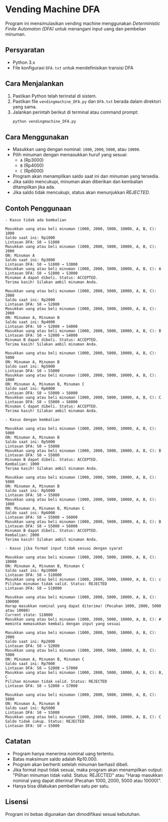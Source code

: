 # Vending Machine DFA

Program ini mensimulasikan vending machine menggunakan *Deterministic Finite Automaton (DFA)* untuk menangani input uang dan pembelian minuman.

## Persyaratan
- Python 3.x
- File konfigurasi `DFA.txt` untuk mendefinisikan transisi DFA

## Cara Menjalankan
1. Pastikan Python telah terinstal di sistem.
2. Pastikan file `vendingmachine_DFA.py` dan `DFA.txt` berada dalam direktori yang sama.
3. Jalankan perintah berikut di terminal atau command prompt:
   ```sh
   python vendingmachine_DFA.py
   ```

## Cara Menggunakan
- Masukkan uang dengan nominal: `1000`, `2000`, `5000`, atau `10000`.
- Pilih minuman dengan memasukkan huruf yang sesuai:
  - `A` (Rp3000)
  - `B` (Rp4000)
  - `C` (Rp6000)
- Program akan menampilkan saldo saat ini dan minuman yang tersedia.
- Jika saldo mencukupi, minuman akan diberikan dan kembalian ditampilkan jika ada.
- Jika saldo tidak mencukupi, status akan menunjukkan *REJECTED*.

## Contoh Penggunaan
```
- Kasus tidak ada kembalian

Masukkan uang atau beli minuman (1000, 2000, 5000, 10000, A, B, C): 1000
Saldo saat ini: Rp1000
Lintasan DFA: S0 → S1000
Masukkan uang atau beli minuman (1000, 2000, 5000, 10000, A, B, C): 2000
ON: Minuman A
Saldo saat ini: Rp3000
Lintasan DFA: S0 → S1000 → S3000
Masukkan uang atau beli minuman (1000, 2000, 5000, 10000, A, B, C): A
Lintasan DFA: S0 → S1000 → S3000
Minuman A dapat dibeli. Status: ACCEPTED.
Terima kasih! Silakan ambil minuman Anda.

Masukkan uang atau beli minuman (1000, 2000, 5000, 10000, A, B, C): 2000
Saldo saat ini: Rp2000
Lintasan DFA: S0 → S2000
Masukkan uang atau beli minuman (1000, 2000, 5000, 10000, A, B, C): 2000
ON: Minuman A, Minuman B
Saldo saat ini: Rp4000
Lintasan DFA: S0 → S2000 → S4000
Masukkan uang atau beli minuman (1000, 2000, 5000, 10000, A, B, C): B
Lintasan DFA: S0 → S2000 → S4000
Minuman B dapat dibeli. Status: ACCEPTED.
Terima kasih! Silakan ambil minuman Anda.

Masukkan uang atau beli minuman (1000, 2000, 5000, 10000, A, B, C): 5000
ON: Minuman A, Minuman B
Saldo saat ini: Rp5000
Lintasan DFA: S0 → S5000
Masukkan uang atau beli minuman (1000, 2000, 5000, 10000, A, B, C): 1000
ON: Minuman A, Minuman B, Minuman C
Saldo saat ini: Rp6000
Lintasan DFA: S0 → S5000 → S6000
Masukkan uang atau beli minuman (1000, 2000, 5000, 10000, A, B, C): C
Lintasan DFA: S0 → S5000 → S6000
Minuman C dapat dibeli. Status: ACCEPTED.
Terima kasih! Silakan ambil minuman Anda.

- Kasus dengan kembalian

Masukkan uang atau beli minuman (1000, 2000, 5000, 10000, A, B, C): 5000
ON: Minuman A, Minuman B
Saldo saat ini: Rp5000
Lintasan DFA: S0 → S5000
Masukkan uang atau beli minuman (1000, 2000, 5000, 10000, A, B, C): B
Lintasan DFA: S0 → S5000
Minuman B dapat dibeli. Status: ACCEPTED.
Kembalian: 1000
Terima kasih! Silakan ambil minuman Anda.

Masukkan uang atau beli minuman (1000, 2000, 5000, 10000, A, B, C): 5000
ON: Minuman A, Minuman B
Saldo saat ini: Rp5000
Lintasan DFA: S0 → S5000
Masukkan uang atau beli minuman (1000, 2000, 5000, 10000, A, B, C): 1000
ON: Minuman A, Minuman B, Minuman C
Saldo saat ini: Rp6000
Lintasan DFA: S0 → S5000 → S6000
Masukkan uang atau beli minuman (1000, 2000, 5000, 10000, A, B, C): B
Lintasan DFA: S0 → S5000 → S6000
Minuman B dapat dibeli. Status: ACCEPTED.
Kembalian: 2000
Terima kasih! Silakan ambil minuman Anda.

- Kasus jika format input tidak sesuai dengan syarat

Masukkan uang atau beli minuman (1000, 2000, 5000, 10000, A, B, C): 10000
ON: Minuman A, Minuman B, Minuman C
Saldo saat ini: Rp10000
Lintasan DFA: S0 → S10000
Masukkan uang atau beli minuman (1000, 2000, 5000, 10000, A, B, C): c
Pilihan minuman tidak valid. Status: REJECTED
Lintasan DFA: S0 → S10000

Masukkan uang atau beli minuman (1000, 2000, 5000, 10000, A, B, C): 100000
Harap masukkan nominal yang dapat diterima! (Pecahan 1000, 2000, 5000 atau 10000)
Current state: S10000
Masukkan uang atau beli minuman (1000, 2000, 5000, 10000, A, B, C): # meminta memasukkan kembali dengan input yang sesuai

Masukkan uang atau beli minuman (1000, 2000, 5000, 10000, A, B, C): 2000
Saldo saat ini: Rp2000
Lintasan DFA: S0 → S2000
Masukkan uang atau beli minuman (1000, 2000, 5000, 10000, A, B, C): 5000
ON: Minuman A, Minuman B, Minuman C
Saldo saat ini: Rp7000
Lintasan DFA: S0 → S2000 → S7000
Masukkan uang atau beli minuman (1000, 2000, 5000, 10000, A, B, C): B, C
Pilihan minuman tidak valid. Status: REJECTED
Lintasan DFA: S0 → S2000 → S7000

Masukkan uang atau beli minuman (1000, 2000, 5000, 10000, A, B, C): 5000
ON: Minuman A, Minuman B
Saldo saat ini: Rp5000
Lintasan DFA: S0 → S5000
Masukkan uang atau beli minuman (1000, 2000, 5000, 10000, A, B, C): C
Saldo tidak cukup. Status: REJECTED
Lintasan DFA: S0 → S5000
```

## Catatan
- Program hanya menerima nominal uang tertentu.
- Batas maksimum saldo adalah Rp10.000.
- Program akan berhenti setelah minuman berhasil dibeli.
- Jika format input tidak sesuai, maka program akan menampilkan output: "Pilihan minuman tidak valid. Status: REJECTED" atau "Harap masukkan nominal yang dapat diterima! (Pecahan 1000, 2000, 5000 atau 10000)".
- Hanya bisa dilakukan pembelian satu per satu.

## Lisensi
Program ini bebas digunakan dan dimodifikasi sesuai kebutuhan.

